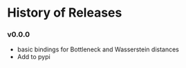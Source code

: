 # History of Releases


### v0.0.0

* basic bindings for Bottleneck and Wasserstein distances
* Add to pypi
